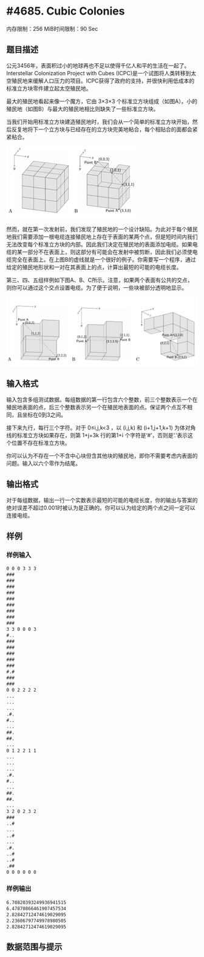 # #4685. Cubic Colonies

内存限制：256 MiB时间限制：90 Sec

## 题目描述

公元3456年，表面积过小的地球再也不足以使得千亿人和平的生活在一起了。Interstellar Colonization Project with Cubes (ICPC)是一个试图将人类转移到太空殖民地来缓解人口压力的项目。ICPC获得了政府的支持，并很快利用低成本的标准立方块零件建立起太空殖民地。

最大的殖民地看起来像一个魔方，它由 3&times;3&times;3 个标准立方块组成（如图A）。小的殖民地（如图B）与最大的殖民地相比则缺失了一些标准立方块。

当我们开始用标准立方块建造殖民地时，我们会从一个简单的标准立方块开始，然后反复地将下一个立方块与已经存在的立方块完美地粘合，每个相贴合的面都会紧紧粘合。

 ![](upload/201608/a1.png)

然而，就在第一次发射前，我们发现了殖民地的一个设计缺陷。为此对于每个殖民地我们需要添加一根电缆连接殖民地上存在于表面的某两个点，但是短时间内我们无法改变每个标准立方块的内部。因此我们决定在殖民地的表面添加电缆。如果电缆的某一部分不在表面上，则这部分有可能会在发射中被剪断，因此我们必须使电缆完全在表面上。在上图B的虚线就是一个很好的例子。你需要写一个程序，通过给定的殖民地形状和一对在其表面上的点，计算出最短的可能的电缆长度。

第三、四、五组样例如下图A、B、C所示。注意，如果两个表面有公共的交点，则你可以通过这个交点设置电缆。为了便于说明，一些块被部分透明地显示。

![](upload/201608/a2.png)

## 输入格式

输入包含多组测试数据。每组数据的第一行包含六个整数，前三个整数表示一个在殖民地表面的点，后三个整数表示另一个在殖民地表面的点。保证两个点互不相同，且坐标在0到3之间。

接下来九行，每行三个字符。对于 0&le;i,j,k<3 ，以 (i,j,k)  和 (i+1,j+1,k+1)  为体对角线的标准立方块如果存在，则第 1+j+3k 行的第1+i 个字符是&lsquo;#&rsquo;，否则是&lsquo;.&rsquo;表示这个位置不存在标准立方块。

你可以认为不存在一个不含中心块但含其他块的殖民地，即你不需要考虑内表面的问题。输入以六个零作为结尾。

## 输出格式

对于每组数据，输出一行一个实数表示最短的可能的电缆长度，你的输出与答案的绝对误差不超过0.001时被认为是正确的。你可以认为给定的两个点之间一定可以连接电缆。

## 样例

### 样例输入

    
    0 0 0 3 3 3
    ###
    ###
    ###
    ###
    ###
    ###
    ###
    ###
    ###
    3 3 0 0 0 3
    #..
    ###
    ###
    ###
    ###
    ###
    #.#
    ###
    ###
    0 0 2 2 2 2
    ...
    ...
    ...
    .#.
    #..
    ...
    ##.
    ##.
    ...
    0 1 2 2 1 1
    ...
    ...
    ...
    .#.
    #..
    ...
    ##.
    ##.
    ...
    3 2 0 2 3 2
    ###
    ..#
    ...
    ..#
    ...
    .#.
    ..#
    ..#
    .##
    0 0 0 0 0 0
    

### 样例输出

    
    6.70820393249936941515
    6.47870866461907457534
    2.82842712474619029095
    2.23606797749978980505
    2.82842712474619029095 
    
    

## 数据范围与提示
